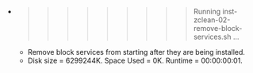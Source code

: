 * >>>>>>>>> Running inst-zclean-02-remove-block-services.sh ...
  * Remove block services from starting after they are being installed.
  * Disk size = 6299244K. Space Used = 0K. Runtime = 00:00:00:01.
